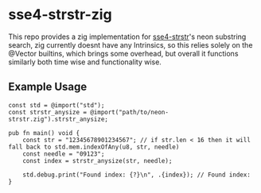 # sse4-strstr-zig

This repo provides a zig implementation for [sse4-strstr](https://github.com/WojciechMula/sse4-strstr/blob/9cdc4b6df817c8a8c67a1cebdc7e18a1da35f407/neon-strstr-v2.cpp#L1)'s neon substring search, zig currently doesnt have any Intrinsics, so this relies solely on the @Vector builtins, which brings some overhead, but overall it functions similarly both time wise and functionality wise.

## Example Usage

```zig
const std = @import("std");
const strstr_anysize = @import("path/to/neon-strstr.zig").strstr_anysize;

pub fn main() void {
    const str = "12345678901234567"; // if str.len < 16 then it will fall back to std.mem.indexOfAny(u8, str, needle)
    const needle = "09123";
    const index = strstr_anysize(str, needle);

    std.debug.print("Found index: {?}\n", .{index}); // Found index:
}
```
